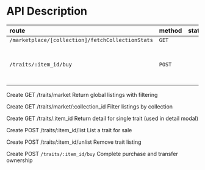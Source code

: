 # API Description

| route                                            | method | status | doc | test | description                              |
| :----------------------------------------------- | ------ | ------ | --- | ---- | ---------------------------------------- |
| `/marketplace/[collection]/fetchCollectionStats` | `GET`  |        |     |      |                                          |
| `/traits/:item_id/buy`                           | `POST` |        |     |      | Complete purchase and transfer ownership |
Create GET /traits/market
Return global listings with filtering

Create GET /traits/market/:collection_id
Filter listings by collection

Create GET /traits/:item_id
Return detail for single trait (used in detail modal)

Create POST /traits/:item_id/list
List a trait for sale

Create POST /traits/:item_id/unlist
Remove trait listing

Create POST `/traits/:item_id/buy`
Complete purchase and transfer ownership